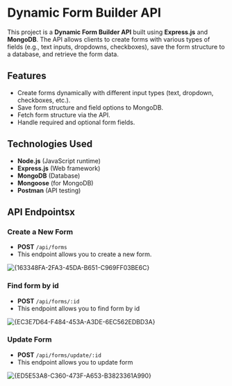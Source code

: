 # Dynamic Form Builder API

This project is a **Dynamic Form Builder API** built using **Express.js** and **MongoDB**. The API allows clients to create forms with various types of fields (e.g., text inputs, dropdowns, checkboxes), save the form structure to a database, and retrieve the form data.

## Features

- Create forms dynamically with different input types (text, dropdown, checkboxes, etc.).
- Save form structure and field options to MongoDB.
- Fetch form structure via the API.
- Handle required and optional form fields.

## Technologies Used

- **Node.js** (JavaScript runtime)
- **Express.js** (Web framework)
- **MongoDB** (Database)
- **Mongoose** (for MongoDB)
- **Postman** (API testing)

## API Endpointsx

### Create a New Form

- **POST** `/api/forms`
- This endpoint allows you to create a new form.

![{163348FA-2FA3-45DA-B651-C969FF03BE6C}](https://github.com/user-attachments/assets/32ecc901-73c7-47f4-aa82-54c781d51ae0)

### Find form by id

- **POST** `/api/forms/:id`
- This endpoint allows you to find form by id

![{EC3E7D64-F484-453A-A3DE-6EC562EDBD3A}](https://github.com/user-attachments/assets/e8c7f8c8-72b4-403b-9e80-c6b62c577904)

### Update Form

- **POST** `/api/forms/update/:id`
- This endpoint allows you to update form

![{ED5E53A8-C360-473F-A653-B3823361A990}](https://github.com/user-attachments/assets/a4406b76-d9e2-4c4c-ab6a-1dbeb944187f)




